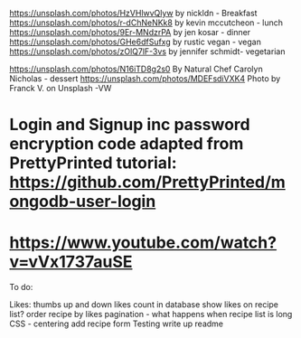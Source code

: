 https://unsplash.com/photos/HzVHlwvQlyw by nickldn - Breakfast
https://unsplash.com/photos/r-dChNeNKk8 by kevin mccutcheon - lunch
https://unsplash.com/photos/9Er-MNdzrPA by jen kosar - dinner
https://unsplash.com/photos/GHe6dfSufxg by rustic vegan - vegan
https://unsplash.com/photos/zOlQ7lF-3vs by jennifer schmidt- vegetarian



https://unsplash.com/photos/N16iTD8g2s0 By Natural Chef Carolyn Nicholas - dessert
https://unsplash.com/photos/MDEFsdiVXK4 Photo by Franck V. on Unsplash -VW



# Login and Signup inc password encryption code adapted from PrettyPrinted tutorial: https://github.com/PrettyPrinted/mongodb-user-login 
# https://www.youtube.com/watch?v=vVx1737auSE



To do:

Likes: thumbs up and down
likes count in database
show likes on recipe list?
order recipe by likes
pagination - what happens when recipe list is long
CSS - centering add recipe form
Testing
write up readme

  